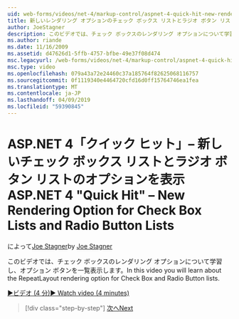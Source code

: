 ```yaml
---
uid: web-forms/videos/net-4/markup-control/aspnet-4-quick-hit-new-rendering-option-for-check-box-lists-and-radio-button-lists
title: 新しいレンダリング オプションのチェック ボックス リストとラジオ ボタン リスト |Microsoft Docs
author: JoeStagner
description: このビデオでは、チェック ボックスのレンダリング オプションについて学習し、オプション ボタンを一覧表示します。
ms.author: riande
ms.date: 11/16/2009
ms.assetid: d47626d1-5ffb-4757-bfbe-49e37f08d474
msc.legacyurl: /web-forms/videos/net-4/markup-control/aspnet-4-quick-hit-new-rendering-option-for-check-box-lists-and-radio-button-lists
msc.type: video
ms.openlocfilehash: 079a43a72e24460c37a185764f82625068116757
ms.sourcegitcommit: 0f1119340e4464720cfd16d0ff15764746ea1fea
ms.translationtype: MT
ms.contentlocale: ja-JP
ms.lasthandoff: 04/09/2019
ms.locfileid: "59390845"
---
```

# <a name="aspnet-4-quick-hit--new-rendering-option-for-check-box-lists-and-radio-button-lists"></a><span data-ttu-id="041f8-103">ASP.NET 4「クイック ヒット」– 新しいチェック ボックス リストとラジオ ボタン リストのオプションを表示</span><span class="sxs-lookup"><span data-stu-id="041f8-103">ASP.NET 4 "Quick Hit" – New Rendering Option for Check Box Lists and Radio Button Lists</span></span>

<span data-ttu-id="041f8-104">によって[Joe Stagner](https://github.com/JoeStagner)</span><span class="sxs-lookup"><span data-stu-id="041f8-104">by [Joe Stagner](https://github.com/JoeStagner)</span></span>

<span data-ttu-id="041f8-105">このビデオでは、チェック ボックスのレンダリング オプションについて学習し、オプション ボタンを一覧表示します。</span><span class="sxs-lookup"><span data-stu-id="041f8-105">In this video you will learn about the RepeatLayout rendering option for Check Box and Radio Button lists.</span></span> 

[<span data-ttu-id="041f8-106">&#9654;ビデオ (4 分)</span><span class="sxs-lookup"><span data-stu-id="041f8-106">&#9654; Watch video (4 minutes)</span></span>](https://channel9.msdn.com/Blogs/ASP-NET-Site-Videos/aspnet-4-quick-hit-new-rendering-option-for-check-box-lists-and-radio-button-lists)

> [!div class="step-by-step"]
> [<span data-ttu-id="041f8-107">次へ</span><span class="sxs-lookup"><span data-stu-id="041f8-107">Next</span></span>](aspnet-4-quick-hit-table-free-templated-controls.md)
